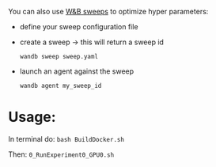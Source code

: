 
You can also use [W&B sweeps](https://docs.wandb.ai/) to optimize hyper parameters:

* define your sweep configuration file

* create a sweep -> this will return a sweep id

  `wandb sweep sweep.yaml`

* launch an agent against the sweep

  `wandb agent my_sweep_id`

# Usage:
In terminal do:
`bash BuildDocker.sh`

Then:
`0_RunExperiment0_GPU0.sh`

